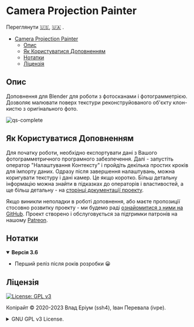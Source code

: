 # Camera Projection Painter

Переглянути
[🇺🇸](./README.md),
[🇺🇦](./README_uk.md)
.

- [Camera Projection Painter](#camera-projection-painter)
  - [Опис](#опис)
  - [Як Користуватися Доповненням](#як-користуватися-доповненням)
  - [Нотатки](#нотатки)
  - [Ліцензія](#ліцензія)


## Опис

Доповнення для Blender для роботи з фотосканами і фотограмметрією. Дозволяє малювати поверх текстури реконструйованого об'єкту клон-кистю з оригінального фото.

![qs-complete](https://github.com/BlenderHQ/camera_projection_painter/assets/3924000/e8fc7191-04cb-4e9c-86f2-f8d309873ed9)

## Як Користуватися Доповненням

Для початку роботи, необхідно експортувати дані з Вашого фотограмметричного програмного забезпечення. Далі - запустіть оператор "Налаштування Контексту" і пройдіть декілька простих кроків для імпорту даних. Одразу після завершення налаштувань, можна коригувати текстуру і дані камер. Це якщо коротко. Більш детальну інформацію можна знайти в підказках до операторів і властивостей, а ще більш детальну - на [сторінці документації проекту](https://docs.camera-painter.com).

Якщо виникли неполадки в роботі доповнення, або маєте пропозиції стосовно розвитку проекту - ми будемо раді [ознайомитися з ними на GitHub](https://github.com/BlenderHQ/camera_projection_painter/issues). Проект створено і обслуговується за підтримки патронів на нашому [Patreon](https://patreon.com/BlenderHQ).

## Нотатки

<details open><summary>
<b>Версія 3.6</b>
</summary>

* Перший реліз після років розробки 😀

</details>

## Ліцензія

[![License: GPL v3](https://img.shields.io/badge/License-GPLv3-blue)](https://www.gnu.org/licenses/gpl-3.0)

Копірайт © 2020-2023 Влад Еріум (ssh4), Іван Перевала (ivpe).

<details><summary>
GNU GPL v3 License.
</summary>

```
Доповнення Camera Projection Painter.
Copyright (C) 2020-2023 Влад Кузьмін (ssh4), Іван Перевала (ivpe)

Ця програма — вільне програмне забезпечення: Ви можете розповсюджувати
її та/або вносити зміни відповідно до умов Загальної Публічної
Ліцензії GNU у тому вигляді, у якому вона була опублікована Фундацією
Вільного Програмного Забезпечення, або 3-ї версії Ліцензії, або (на Ваш
розсуд) будь-якої більш пізньої версії.

Ця програма розповсюджується із сподіванням, що вона виявиться
корисною, але БЕЗ БУДЬ-ЯКОЇ ҐАРАНТІЇ, без навіть УЯВНОЇ ҐАРАНТІЇ
КОМЕРЦІЙНОЇ ПРИДАТНОСТІ чи ВІДПОВІДНОСТІ БУДЬ-ЯКОМУ ПЕВНОМУ
ЗАСТОСУВАННЮ. Зверніться до Загальної Публічної Ліцензії GNU за
подробицями.

Ви мали отримати копію Загальної Публічної Ліцензії GNU разом з цією
програмою. Якщо Ви не отримали копії ліцензії, перегляньте
<https://www.gnu.org/licenses/>.
```
Це — неофіційний переклад Загальної Публічної Ліцензії GNU (GNU General Public License, GNU GPL) українською мовою. Цей переклад не був опублікований Фундацією Вільного програмного забезпечення і не встановлює ніяких законодавчих умов щодо розповсюдження програмного забезпечення з використанням GNU GPL. Тільки ориґінальна англійська версія встановлює такі умови. Однак, ми сподіваємось, що цей переклад допоможе україномовним користувачам краще зрозуміти GNU GPL.

</details>
